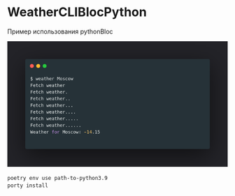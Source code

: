 # WeatherCLIBlocPython
Пример использования pythonBloc

![weather](./weather.png)


```bash
poetry env use path-to-python3.9
porty install 
```


